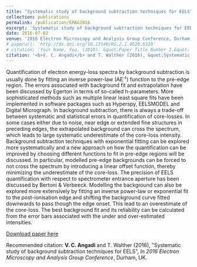 ```yaml
---
title: "Systematic study of background subtraction techniques for EELS"
collection: publications
permalink: /publication/EMAG2016
excerpt: 'Systematic study of background subtraction techniques for EELS.'
date: 2016-07-02
venue: '2016 Electron Microscopy and Analysis Group Conference, Durham, UK'
# paperurl: 'http://dx.doi.org/10.13140/RG.2.1.4020.6320'
# citation: 'Your Name, You. (2010). &quot;Paper Title Number 2.&quot; <i>Journal of Materials Research</i>. 1(2).'
citation: '<b>V. C. Angadi</b> and T. Walther (2016), &quot;Systematic study of background subtraction techniques for EELS&quot;, <i>In 2016 Electron Microscopy and Analysis Group Conference</i>, Durham, UK.'
---
```

Quantification of electron energy-loss spectra by background subtraction is usually done by fitting an inverse power-law (AE<sup>-r</sup>) function to the pre-edge region. The errors associated with background fit and extrapolation have been discussed by Egerton in terms of so-called h-parameters. More sophisticated methods such as multiple linear least square fits have been implemented in software packages such as Hyperspy, EELSMODEL and Digital Micrograph. In background subtraction, there is always a trade-off between systematic and statistical errors in quantification of core-losses. In some cases either due to noise, near edge or extended fine structures in preceding edges, the extrapolated background can cross the spectrum, which leads to large systematic underestimate of the core-loss intensity. Background subtraction techniques with exponential fitting can be explored more systematically and a new approach on how the quantification can be improved by choosing different functions to fit in pre-edge regions will be discussed. In particular, modelled pre-edge backgrounds can be forced to not cross the spectrum by introducing a linear offset function, thereby minimizing the underestimate of the core-loss. The precision of EELS quantification with respect to spectrometer entrance aperture has been discussed by Bertoni & Verbeeck. Modelling the background can also be explored more extensively by fitting an inverse power-law or exponential fit to the post-ionisation edge and shifting the background curve fitted downwards to pass though the edge onset. This lead to an overestimate of the core-loss. The best background fit and its reliability can be calculated from the error bars associated with the under and over-estimated intensities.  


[Download paper here](http://dx.doi.org/10.13140/RG.2.1.4020.6320)

Recommended citation: <b>V. C. Angadi</b> and T. Walther (2016), &quot;Systematic study of background subtraction techniques for EELS&quot;, <i>In 2016 Electron Microscopy and Analysis Group Conference</i>, Durham, UK.